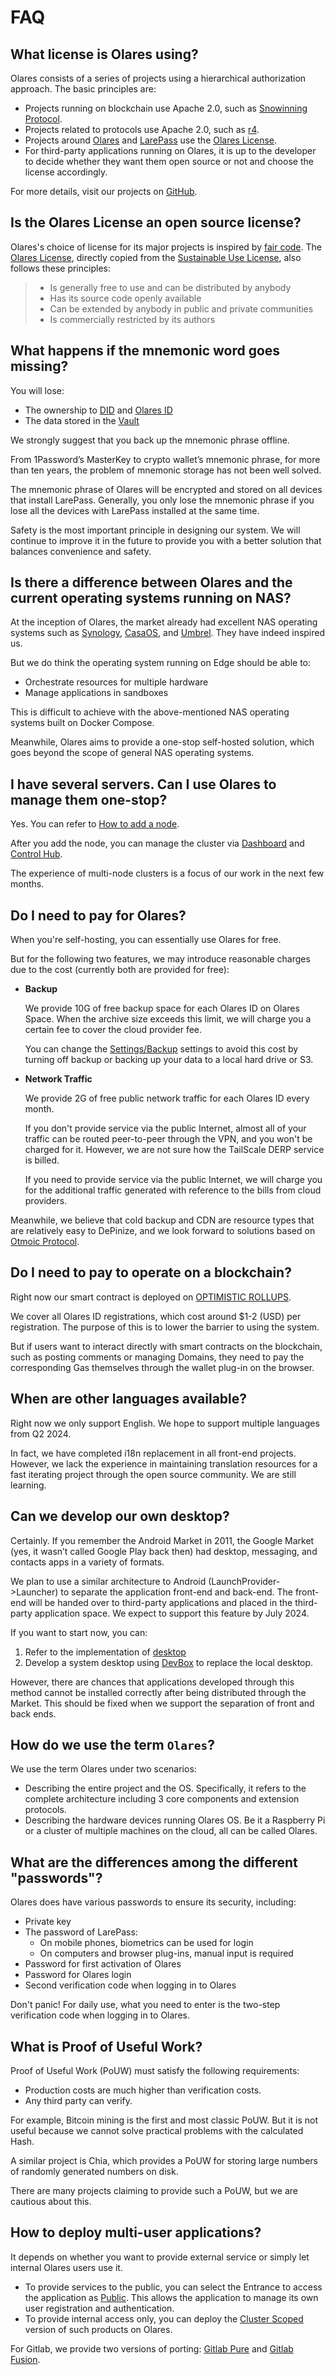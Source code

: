 # FAQ

## What license is Olares using?

Olares consists of a series of projects using a hierarchical authorization approach. The basic principles are:

- Projects running on blockchain use Apache 2.0, such as [Snowinning Protocol](https://github.com/beclab/olaresdid-contract-system).
- Projects related to protocols use Apache 2.0, such as [r4](https://github.com/beclab/r4).
- Projects around [Olares](https://github.com/beclab/olares) and [LarePass](https://github.com/beclab/LarePass) use the [Olares License](https://github.com/beclab/olares?tab=License-1-ov-file).
- For third-party applications running on Olares, it is up to the developer to decide whether they want them open source or not and choose the license accordingly.

For more details, visit our projects on [GitHub](https://github.com/beclab).

## Is the Olares License an open source license?

Olares's choice of license for its major projects is inspired by [fair code](https://faircode.io/). The [Olares License](https://github.com/n8n-io/n8n/blob/master/LICENSE.md), directly copied from the [Sustainable Use License](https://github.com/n8n-io/n8n/blob/master/LICENSE.md), also follows these principles:

> - Is generally free to use and can be distributed by anybody
> - Has its source code openly available
> - Can be extended by anybody in public and private communities
> - Is commercially restricted by its authors

## What happens if the mnemonic word goes missing?

You will lose:

- The ownership to [DID](../../developer/contribute/snowinning/concepts.md#decentralized-identifier) and [Olares ID](../../developer/contribute/snowinning/olares-id.md)
- The data stored in the [Vault](../../how-to/olares/vault/index.md)

We strongly suggest that you back up the mnemonic phrase offline.

From 1Password’s MasterKey to crypto wallet’s mnemonic phrase, for more than ten years, the problem of mnemonic storage has not been well solved.

The mnemonic phrase of Olares will be encrypted and stored on all devices that install LarePass. Generally, you only lose the mnemonic phrase if you lose all the devices with LarePass installed at the same time.

Safety is the most important principle in designing our system. We will continue to improve it in the future to provide you with a better solution that balances convenience and safety.

## Is there a difference between Olares and the current operating systems running on NAS?

At the inception of Olares, the market already had excellent NAS operating systems such as [Synology](https://www.synology.com/en-global/dsm/packages), [CasaOS](https://github.com/IceWhaleTech/CasaOS), and [Umbrel](https://github.com/getumbrel/umbrel). They have indeed inspired us.

But we do think the operating system running on Edge should be able to:

- Orchestrate resources for multiple hardware
- Manage applications in sandboxes

This is difficult to achieve with the above-mentioned NAS operating systems built on Docker Compose.

Meanwhile, Olares aims to provide a one-stop self-hosted solution, which goes beyond the scope of general NAS operating systems.

## I have several servers. Can I use Olares to manage them one-stop?

Yes. You can refer to [How to add a node](../../developer/develop/advanced/cli.md).

After you add the node, you can manage the cluster via [Dashboard](../../how-to/olares/dashboard/) and [Control Hub](../../how-to/olares/controlhub/).

The experience of multi-node clusters is a focus of our work in the next few months.

## Do I need to pay for Olares?

When you're self-hosting, you can essentially use Olares for free.

But for the following two features, we may introduce reasonable charges due to the cost (currently both are provided for free):

- **Backup**

  We provide 10G of free backup space for each Olares ID on Olares Space. When the archive size exceeds this limit, we will charge you a certain fee to cover the cloud provider fee.

  You can change the [Settings/Backup](../../how-to/olares/settings/backup.md) settings to avoid this cost by turning off backup or backing up your data to a local hard drive or S3.

- **Network Traffic**

  We provide 2G of free public network traffic for each Olares ID every month.

  If you don't provide service via the public Internet, almost all of your traffic can be routed peer-to-peer through the VPN, and you won't be charged for it. However, we are not sure how the TailScale DERP service is billed.

  If you need to provide service via the public Internet, we will charge you for the additional traffic generated with reference to the bills from cloud providers.

Meanwhile, we believe that cold backup and CDN are resource types that are relatively easy to DePinize, and we look forward to solutions based on [Otmoic Protocol](../protocol/otmoic.md).

## Do I need to pay to operate on a blockchain?

Right now our smart contract is deployed on [OPTIMISTIC ROLLUPS](https://optimism.io/).

We cover all Olares ID registrations, which cost around $1-2 (USD) per registration. The purpose of this is to lower the barrier to using the system.

But if users want to interact directly with smart contracts on the blockchain, such as posting comments or managing Domains, they need to pay the corresponding Gas themselves through the wallet plug-in on the browser.

## When are other languages available?

Right now we only support English. We hope to support multiple languages from Q2 2024.

In fact, we have completed i18n replacement in all front-end projects. However, we lack the experience in maintaining translation resources for a fast iterating project through the open source community. We are still learning.

## Can we develop our own desktop?

Certainly. If you remember the Android Market in 2011, the Google Market (yes, it wasn’t called Google Play back then) had desktop, messaging, and contacts apps in a variety of formats.

We plan to use a similar architecture to Android (LaunchProvider->Launcher) to separate the application front-end and back-end. The front-end will be handed over to third-party applications and placed in the third-party application space. We expect to support this feature by July 2024.

If you want to start now, you can:

1. Refer to the implementation of [desktop](https://www.transifex.com/) 
2. Develop a system desktop using [DevBox](../../developer/contribute/system-app/overview) to replace the local desktop.

However, there are chances that applications developed through this method cannot be installed correctly after being distributed through the Market. This should be fixed when we support the separation of front and back ends.

## How do we use the term `Olares`?

We use the term Olares under two scenarios:

- Describing the entire project and the OS. Specifically, it refers to the complete architecture including 3 core components and extension protocols.
- Describing the hardware devices running Olares OS. Be it a Raspberry Pi or a cluster of multiple machines on the cloud, all can be called Olares.


## What are the differences among the different "passwords"?

Olares does have various passwords to ensure its security, including:

- Private key
- The password of LarePass:
  - On mobile phones, biometrics can be used for login
  - On computers and browser plug-ins, manual input is required
- Password for first activation of Olares
- Password for Olares login
- Second verification code when logging in to Olares

Don't panic! For daily use, what you need to enter is the two-step verification code when logging in to Olares.

## What is Proof of Useful Work?

Proof of Useful Work (PoUW) must satisfy the following requirements:

- Production costs are much higher than verification costs.
- Any third party can verify.

For example, Bitcoin mining is the first and most classic PoUW. But it is not useful because we cannot solve practical problems with the calculated Hash.

A similar project is Chia, which provides a PoUW for storing large numbers of randomly generated numbers on disk.

There are many projects claiming to provide such a PoUW, but we are cautious about this. 

## How to deploy multi-user applications?

It depends on whether you want to provide external service or simply let internal Olares users use it.

- To provide services to the public, you can select the Entrance to access the application as [Public](../olares/network.md#public-entrance). This allows the application to manage its own user registration and authentication.
- To provide internal access only, you can deploy the [Cluster Scoped](../olares/application.md#cluster-scoped-application) version of such products on Olares.

For Gitlab, we provide two versions of porting: [Gitlab Pure](https://github.com/beclab/apps/tree/main/gitlabpure) and [Gitlab Fusion](https://github.com/RLovelett/gitlab-fusion).
